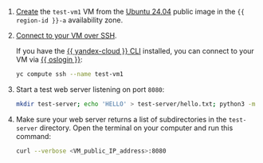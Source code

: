 1. [Create](../../compute/operations/vm-create/create-linux-vm.md) the `test-vm1` VM from the [Ubuntu 24.04](/marketplace/products/yc/ubuntu-2404-lts-oslogin) public image in the `{{ region-id }}-a` availability zone.
   
1. [Connect to your VM over SSH](../../compute/operations/vm-connect/ssh.md).
   
    If you have the [{{ yandex-cloud }} CLI](../../cli/quickstart.md) installed, you can connect to your VM via [{{ oslogin }}](../../compute/operations/vm-connect/os-login):

    ```bash
    yc compute ssh --name test-vm1
    ```
    

1. Start a test web server listening on port `8080`:

    ```bash
    mkdir test-server; echo 'HELLO' > test-server/hello.txt; python3 -m http.server -d test-server 8080
    ```

1. Make sure your web server returns a list of subdirectories in the `test-server` directory. Open the terminal on your computer and run this command:

    ```bash
    curl --verbose <VM_public_IP_address>:8080
    ```